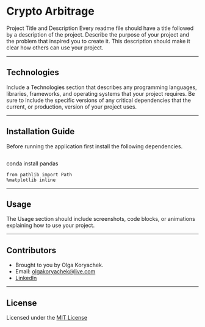 # Crypto Arbitrage
Project Title and Description
Every readme file should have a title followed by a description of the project. Describe the purpose of your project and the problem that inspired you to create it. This description should make it clear how others can use your project.

---

## Technologies
Include a Technologies section that describes any programming languages, libraries, frameworks, and operating systems that your project requires. Be sure to include the specific versions of any critical dependencies that the current, or production, version of your project uses.

---

## Installation Guide

Before running the application first install the following dependencies.

```#conda
```
conda install pandas

```import pandas as pd
from pathlib import Path
%matplotlib inline
```

---

## Usage
The Usage section should include screenshots, code blocks, or animations explaining how to use your project.

---

## Contributors

* Brought to you by Olga Koryachek.
* Email: olgakoryachek@live.com
* [LinkedIn](https://www.linkedin.com/in/olga-koryachek-a74b1877/?msgOverlay=true)


---

## License

Licensed under the [MIT License](https://choosealicense.com/licenses/mit/)



